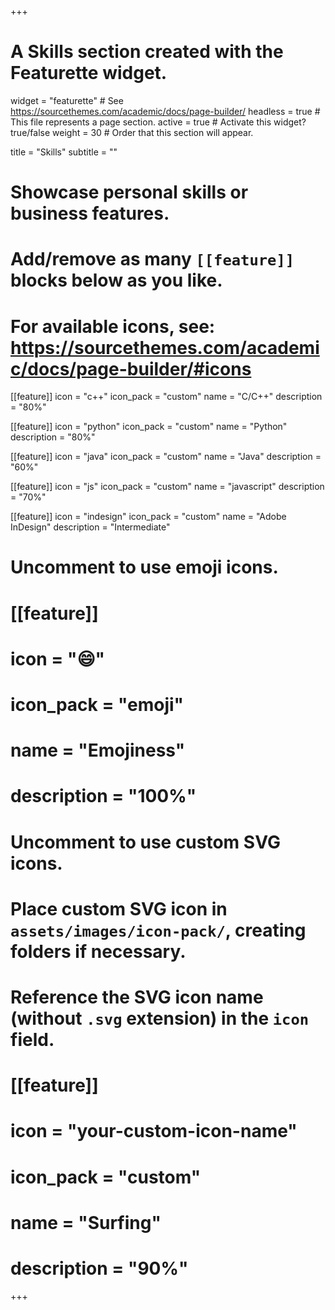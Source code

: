 +++
# A Skills section created with the Featurette widget.
widget = "featurette"  # See https://sourcethemes.com/academic/docs/page-builder/
headless = true  # This file represents a page section.
active = true  # Activate this widget? true/false
weight = 30  # Order that this section will appear.

title = "Skills"
subtitle = ""

# Showcase personal skills or business features.
# 
# Add/remove as many `[[feature]]` blocks below as you like.
# 
# For available icons, see: https://sourcethemes.com/academic/docs/page-builder/#icons

[[feature]]
  icon = "c++"
  icon_pack = "custom"
  name = "C/C++"
  description = "80%"
  
[[feature]]
  icon = "python"
  icon_pack = "custom"
  name = "Python"
  description = "80%"  
  
[[feature]]
  icon = "java"
  icon_pack = "custom"
  name = "Java"
  description = "60%"
  
[[feature]]
  icon = "js"
  icon_pack = "custom"
  name = "javascript"
  description = "70%"
  
[[feature]]
  icon = "indesign"
  icon_pack = "custom"
  name = "Adobe InDesign"
  description = "Intermediate"

# Uncomment to use emoji icons.
# [[feature]]
#  icon = ":smile:"
#  icon_pack = "emoji"
#  name = "Emojiness"
#  description = "100%"  

# Uncomment to use custom SVG icons.
# Place custom SVG icon in `assets/images/icon-pack/`, creating folders if necessary.
# Reference the SVG icon name (without `.svg` extension) in the `icon` field.
# [[feature]]
#  icon = "your-custom-icon-name"
#  icon_pack = "custom"
#  name = "Surfing"
#  description = "90%"

+++
